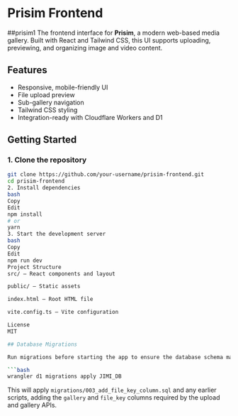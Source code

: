 # Prisim Frontend
##prisim1
The frontend interface for **Prisim**, a modern web-based media gallery. Built with React and Tailwind CSS, this UI supports uploading, previewing, and organizing image and video content.

## Features ##

- Responsive, mobile-friendly UI
- File upload preview
- Sub-gallery navigation
- Tailwind CSS styling
- Integration-ready with Cloudflare Workers and D1

## Getting Started

### 1. Clone the repository

```bash
git clone https://github.com/your-username/prisim-frontend.git
cd prisim-frontend
2. Install dependencies
bash
Copy
Edit
npm install
# or
yarn
3. Start the development server
bash
Copy
Edit
npm run dev
Project Structure
src/ – React components and layout

public/ – Static assets

index.html – Root HTML file

vite.config.ts – Vite configuration

License
MIT

## Database Migrations

Run migrations before starting the app to ensure the database schema matches the latest API routes.

```bash
wrangler d1 migrations apply JIMI_DB
```

This will apply `migrations/003_add_file_key_column.sql` and any earlier scripts, adding the `gallery` and `file_key` columns required by the upload and gallery APIs.
